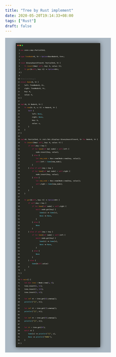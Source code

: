 ```yaml
---
title: "Tree by Rust implement"
date: 2020-05-20T19:14:33+08:00
tags: ["Rust"]
draft: false
---
```


![](/code/carbon2.png)